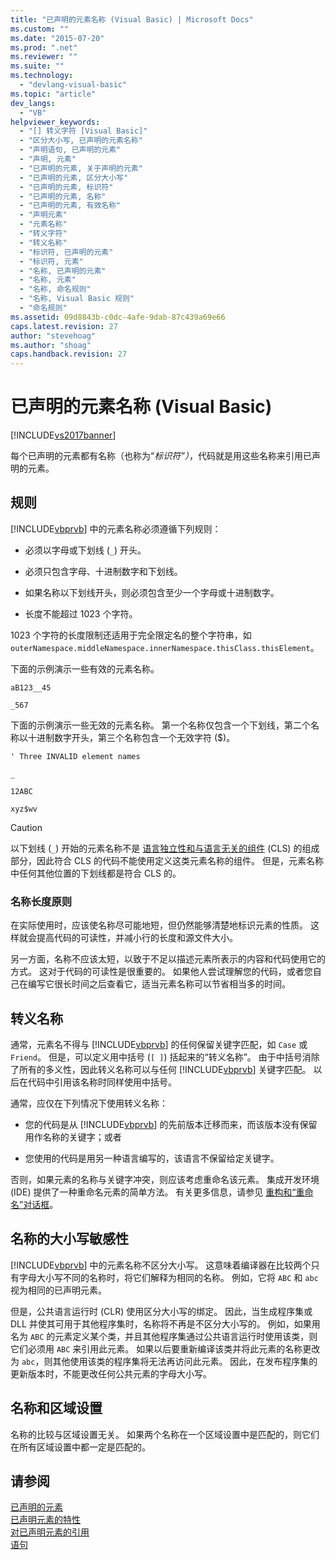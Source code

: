 ```yaml
---
title: "已声明的元素名称 (Visual Basic) | Microsoft Docs"
ms.custom: ""
ms.date: "2015-07-20"
ms.prod: ".net"
ms.reviewer: ""
ms.suite: ""
ms.technology: 
  - "devlang-visual-basic"
ms.topic: "article"
dev_langs: 
  - "VB"
helpviewer_keywords: 
  - "[] 转义字符 [Visual Basic]"
  - "区分大小写, 已声明的元素名称"
  - "声明语句, 已声明的元素"
  - "声明, 元素"
  - "已声明的元素, 关于声明的元素"
  - "已声明的元素, 区分大小写"
  - "已声明的元素, 标识符"
  - "已声明的元素, 名称"
  - "已声明的元素, 有效名称"
  - "声明元素"
  - "元素名称"
  - "转义字符"
  - "转义名称"
  - "标识符, 已声明的元素"
  - "标识符, 元素"
  - "名称, 已声明的元素"
  - "名称, 元素"
  - "名称, 命名规则"
  - "名称, Visual Basic 规则"
  - "命名规则"
ms.assetid: 09d8843b-c0dc-4afe-9dab-87c439a69e66
caps.latest.revision: 27
author: "stevehoag"
ms.author: "shoag"
caps.handback.revision: 27
---
```

# 已声明的元素名称 (Visual Basic)
[!INCLUDE[vs2017banner](../../../../visual-basic/includes/vs2017banner.md)]

每个已声明的元素都有名称（也称为“*标识符”）*，代码就是用这些名称来引用已声明的元素。  
  
## 规则  
 [!INCLUDE[vbprvb](../../../../csharp/programming-guide/concepts/linq/includes/vbprvb-md.md)] 中的元素名称必须遵循下列规则：  
  
-   必须以字母或下划线 \(`_`\) 开头。  
  
-   必须只包含字母、十进制数字和下划线。  
  
-   如果名称以下划线开头，则必须包含至少一个字母或十进制数字。  
  
-   长度不能超过 1023 个字符。  
  
 1023 个字符的长度限制还适用于完全限定名的整个字符串，如 `outerNamespace.middleNamespace.innerNamespace.thisClass.thisElement`。  
  
 下面的示例演示一些有效的元素名称。  
  
 `aB123__45`  
  
 `_567`  
  
 下面的示例演示一些无效的元素名称。  第一个名称仅包含一个下划线，第二个名称以十进制数字开头，第三个名称包含一个无效字符 \($\)。  
  
 `' Three INVALID element names`  
  
 `_`  
  
 `12ABC`  
  
 `xyz$wv`  
  
> [!CAUTION]
>  以下划线 \(`_`\) 开始的元素名称不是 [语言独立性和与语言无关的组件](../Topic/Language%20Independence%20and%20Language-Independent%20Components.md) \(CLS\) 的组成部分，因此符合 CLS 的代码不能使用定义这类元素名称的组件。  但是，元素名称中任何其他位置的下划线都是符合 CLS 的。  
  
### 名称长度原则  
 在实际使用时，应该使名称尽可能地短，但仍然能够清楚地标识元素的性质。  这样就会提高代码的可读性，并减小行的长度和源文件大小。  
  
 另一方面，名称不应该太短，以致于不足以描述元素所表示的内容和代码使用它的方式。  这对于代码的可读性是很重要的。  如果他人尝试理解您的代码，或者您自己在编写它很长时间之后查看它，适当元素名称可以节省相当多的时间。  
  
## 转义名称  
 通常，元素名不得与 [!INCLUDE[vbprvb](../../../../csharp/programming-guide/concepts/linq/includes/vbprvb-md.md)] 的任何保留关键字匹配，如 `Case` 或 `Friend`。  但是，可以定义用中括号 \(`[ ]`\) 括起来的“转义名称”。  由于中括号消除了所有的多义性，因此转义名称可以与任何 [!INCLUDE[vbprvb](../../../../csharp/programming-guide/concepts/linq/includes/vbprvb-md.md)] 关键字匹配。  以后在代码中引用该名称时同样使用中括号。  
  
 通常，应仅在下列情况下使用转义名称：  
  
-   您的代码是从 [!INCLUDE[vbprvb](../../../../csharp/programming-guide/concepts/linq/includes/vbprvb-md.md)] 的先前版本迁移而来，而该版本没有保留用作名称的关键字；或者  
  
-   您使用的代码是用另一种语言编写的，该语言不保留给定关键字。  
  
 否则，如果元素的名称与关键字冲突，则应该考虑重命名该元素。  集成开发环境 \(IDE\) 提供了一种重命名元素的简单方法。  有关更多信息，请参见 [重构和“重命名”对话框](../../../../visual-basic/developing-apps/using-ide/refactoring-and-rename-dialog-box.md)。  
  
## 名称的大小写敏感性  
 [!INCLUDE[vbprvb](../../../../csharp/programming-guide/concepts/linq/includes/vbprvb-md.md)] 中的元素名称不区分大小写。  这意味着编译器在比较两个只有字母大小写不同的名称时，将它们解释为相同的名称。  例如，它将 `ABC` 和 `abc` 视为相同的已声明元素。  
  
 但是，公共语言运行时 \(CLR\) 使用区分大小写的绑定。  因此，当生成程序集或 DLL 并使其可用于其他程序集时，名称将不再是不区分大小写的。  例如，如果用名为 `ABC` 的元素定义某个类，并且其他程序集通过公共语言运行时使用该类，则它们必须用 `ABC` 来引用此元素。  如果以后要重新编译该类并将此元素的名称更改为 `abc`，则其他使用该类的程序集将无法再访问此元素。  因此，在发布程序集的更新版本时，不能更改任何公共元素的字母大小写。  
  
## 名称和区域设置  
 名称的比较与区域设置无关。  如果两个名称在一个区域设置中是匹配的，则它们在所有区域设置中都一定是匹配的。  
  
## 请参阅  
 [已声明的元素](../../../../visual-basic/programming-guide/language-features/declared-elements/index.md)   
 [已声明元素的特性](../../../../visual-basic/programming-guide/language-features/declared-elements/declared-element-characteristics.md)   
 [对已声明元素的引用](../../../../visual-basic/programming-guide/language-features/declared-elements/references-to-declared-elements.md)   
 [语句](../../../../visual-basic/language-reference/statements/index.md)
